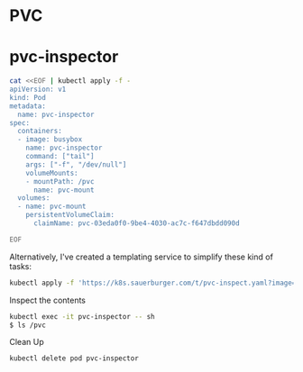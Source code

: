 # PVC

# pvc-inspector

```sh
cat <<EOF | kubectl apply -f -
apiVersion: v1
kind: Pod
metadata:
  name: pvc-inspector
spec:
  containers:
  - image: busybox
    name: pvc-inspector
    command: ["tail"]
    args: ["-f", "/dev/null"]
    volumeMounts:
    - mountPath: /pvc
      name: pvc-mount
  volumes:
  - name: pvc-mount
    persistentVolumeClaim:
      claimName: pvc-03eda0f0-9be4-4030-ac7c-f647dbdd090d

EOF
```

Alternatively, I've created a templating service to simplify these kind of tasks:

```sh
kubectl apply -f 'https://k8s.sauerburger.com/t/pvc-inspect.yaml?image=busybox&name=pvc-inspector&pvc=YOUR_CLAIM_NAME_HERE'
```

Inspect the contents
```sh
kubectl exec -it pvc-inspector -- sh
$ ls /pvc
```

Clean Up
```sh
kubectl delete pod pvc-inspector
```
